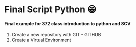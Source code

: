# Final Script Python 😁

#### Final example for 372 class introduction to python and SCV

1. Create a new repository with GIT - GITHUB
2. Create a Virtual Environment